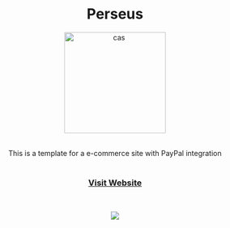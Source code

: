 <h1 align="center">Perseus</h1>

<div align="center">
  <a href="https://www.perseusjewelery.com">
    <img width="200" height="200" alt="cas" src="https://user-images.githubusercontent.com/76784461/157741397-742e58ed-4b5a-4182-a8a1-1e609cad125f.png">
  </a>



  <p align="center">
    <br>
    This is a template for a e-commerce site with PayPal integration
    <br />
    <br>
    <a href="https://www.perseusjewelery.com"><h3>Visit Website</h3>
    <br />

    
  </p>
</div>
<div align="center">
  <a href="https://www.perseusjewelery.com">
    <img  src="https://user-images.githubusercontent.com/76784461/157744805-4a4c231d-c4a9-4c48-a870-2ac84ddc1204.gif">
  </a>
</div>

